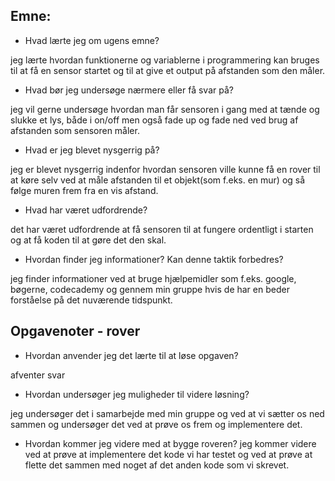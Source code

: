## Emne:

* Hvad lærte jeg om ugens emne?

jeg lærte hvordan funktionerne og variablerne i programmering kan bruges til at få en sensor startet og til at give et output på afstanden som den måler.

* Hvad bør jeg undersøge nærmere eller få svar på?

jeg vil gerne undersøge hvordan man får sensoren i gang med at tænde og slukke et lys, både i on/off men også fade up og fade ned ved brug af afstanden som sensoren måler. 

* Hvad er jeg blevet nysgerrig på?

jeg er blevet nysgerrig indenfor hvordan sensoren ville kunne få en rover til at køre selv ved at måle afstanden til et objekt(som f.eks. en mur) og så følge muren frem fra en vis afstand. 

 * Hvad har været udfordrende?

det har været udfordrende at få sensoren til at fungere ordentligt i starten og at få koden til at gøre det den skal. 
* Hvordan finder jeg informationer? Kan denne taktik forbedres?

jeg finder informationer ved at bruge hjælpemidler som f.eks. google, bøgerne, codecademy og gennem min gruppe hvis de har en beder forståelse på det nuværende tidspunkt. 
## Opgavenoter - rover

* Hvordan anvender jeg det lærte til at løse opgaven?

afventer svar

* Hvordan undersøger jeg muligheder til videre løsning?

jeg undersøger det i samarbejde med min gruppe og ved at vi sætter os ned sammen og undersøger det ved at prøve os frem og implementere det. 

* Hvordan kommer jeg videre med at bygge roveren?
jeg kommer videre ved at prøve at implementere det kode vi har testet og ved at prøve at flette det sammen med noget af det anden kode som vi skrevet. 